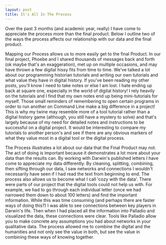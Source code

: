 ```yaml
---
layout: post
title: It's All In The Process
---
```


Over the past 3 months (and academic year, really) I have come to appreciate the process more than the final product. Below I outline two of the ways the process affects our relationship with our data and the final product.

Mapping our Process allows us to more easily get to the final Product.
In our final project, Phoebe and I shared thousands of messages back and forth (ok maybe that's an exaggeration), met up on multiple occasions, and may have thrown a few digital hissy fits from time to time.
We've talked a lot about our programming historian tutorials and writing our own tutorials and what value they have in digital history.
If you've been reading my other posts, you'll know I need to take notes or else I am lost. I hate ending up back at square one, especially in the world of digital history! I rely heavily on the tutorials and I find that my own notes end up being mini-tutorials for myself. Those small reminders of remembering to open certain programs in order to run another on Command Line make a big difference in a project!
This is why my twine may resemble more of a tool tutorial rather than a digital history game (although, you still have a mystery to solve) and that's largely because of my need for detailed notes and instructions to be successful on a digital project. It would be interesting to compare my tutorials to another person's and see if there are any obvious markers of what they value most in a digital tool or the digital process.

The Process illustrates a lot about our data that the Final Product may not.
The act of doing is important because it demonstrates a lot more about your data than the results can. By working with Darwin's published letters I have come to appreciate my data differently. By cleaning, splitting, combining, then sifting through our data, I saw networks and connections I wouldn't necessarily have seen if I had read the text from beginning to end.
The process also allows us to become what I call 'cozy with the data'. There were parts of our project that the digital tools could not help us with. For example, we had to go through each individual letter (once we had narrowed them down to about 100 letters) and find the important information. While this was time consuming (and perhaps there are faster ways of doing this?) I was able to see connections between key players in Darwin's life. Then when I had placed all the information into Palladio and visualized the data, these connections were clear. Tools like Palladio allow you to make concrete any assumptions you had about networks in your qualitative data.
The process allowed me to combine the digital and the humanities and not only see the value in both, but see the value in combining these ways of knowing together. 
